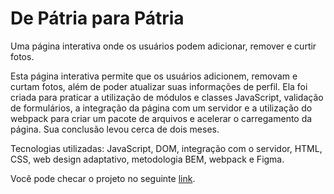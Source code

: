 # De Pátria para Pátria

Uma página interativa onde os usuários podem adicionar, remover e curtir fotos.

Esta página interativa permite que os usuários adicionem, removam e curtam fotos, além de poder atualizar suas informações de perfil. Ela foi criada para praticar a utilização de módulos e classes JavaScript, validação de formulários, a integração da página com um servidor e a utilização do webpack para criar um pacote de arquivos e acelerar o carregamento da página. Sua conclusão levou cerca de dois meses.

Tecnologias utilizadas: JavaScript, DOM, integração com o servidor, HTML, CSS, web design adaptativo, metodologia BEM, webpack e Figma.

Você pode checar o projeto no seguinte [link](https://anynoise00.github.io/web_project_3_ptbr/).
